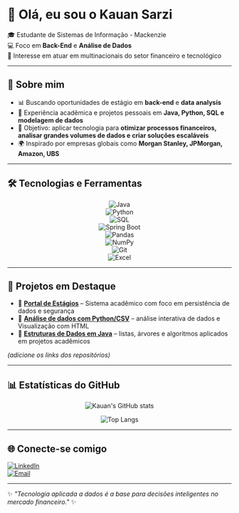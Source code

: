 # 👋 Olá, eu sou o Kauan Sarzi  

🎓 Estudante de Sistemas de Informação - Mackenzie  
💻 Foco em **Back-End** e **Análise de Dados**  
🏦 Interesse em atuar em multinacionais do setor financeiro e tecnológico  

---

## 🚀 Sobre mim
- 📊 Buscando oportunidades de estágio em **back-end** e **data analysis**  
- 🔧 Experiência acadêmica e projetos pessoais em **Java, Python, SQL e modelagem de dados**  
- 🎯 Objetivo: aplicar tecnologia para **otimizar processos financeiros, analisar grandes volumes de dados e criar soluções escaláveis**  
- 🌍 Inspirado por empresas globais como **Morgan Stanley, JPMorgan, Amazon, UBS**  

---

## 🛠️ Tecnologias e Ferramentas
<div align="center">

![Java](https://img.shields.io/badge/Java-ED8B00?style=for-the-badge&logo=openjdk&logoColor=white)  
![Python](https://img.shields.io/badge/Python-14354C?style=for-the-badge&logo=python&logoColor=yellow)  
![SQL](https://img.shields.io/badge/SQL-4479A1?style=for-the-badge&logo=mysql&logoColor=white)  
![Spring Boot](https://img.shields.io/badge/Spring_Boot-6DB33F?style=for-the-badge&logo=spring&logoColor=white)  
![Pandas](https://img.shields.io/badge/Pandas-150458?style=for-the-badge&logo=pandas&logoColor=white)  
![NumPy](https://img.shields.io/badge/Numpy-013243?style=for-the-badge&logo=numpy&logoColor=white)  
![Git](https://img.shields.io/badge/GIT-E44C30?style=for-the-badge&logo=git&logoColor=white)  
![Excel](https://img.shields.io/badge/Excel-217346?style=for-the-badge&logo=microsoft-excel&logoColor=white)  

</div>

---

## 📌 Projetos em Destaque
- 🔹 [**Portal de Estágios**](#) – Sistema acadêmico com foco em persistência de dados e segurança  
- 🔹 [**Análise de dados com Python/CSV**](#) – análise interativa de dados e Visualização com HTML
- 🔹 [**Estruturas de Dados em Java**](#) – listas, árvores e algoritmos aplicados em projetos acadêmicos  

*(adicione os links dos repositórios)*  

---

## 📊 Estatísticas do GitHub
<div align="center">

![Kauan's GitHub stats](https://github-readme-stats.vercel.app/api?username=kauansarzi&show_icons=true&include_all_commits=true&count_private=true&theme=tokyonight)

![Top Langs](https://github-readme-stats.vercel.app/api/top-langs/?username=kauansarzi&layout=compact&theme=tokyonight)  

</div>

---

## 🌐 Conecte-se comigo
[![LinkedIn](https://img.shields.io/badge/LinkedIn-Kauan%20Sarzi-blue?style=for-the-badge&logo=linkedin)](https://www.linkedin.com/in/seu-linkedin)  
[![Email](https://img.shields.io/badge/Email-kauan.sarzi%40gmail.com-red?style=for-the-badge&logo=gmail&logoColor=white)](mailto:kauan.sarzi@gmail.com)  

---

✨ _"Tecnologia aplicada a dados é a base para decisões inteligentes no mercado financeiro."_ ✨
